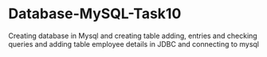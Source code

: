 # Database-MySQL-Task10
Creating database in Mysql and creating table adding, entries and checking queries and adding table employee details in JDBC and connecting to mysql
